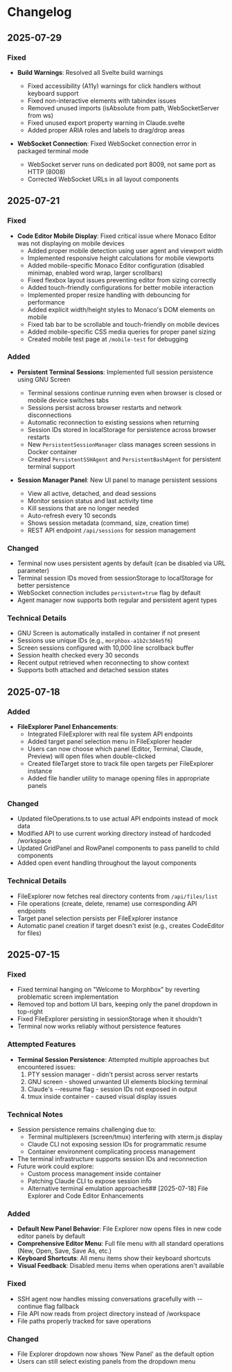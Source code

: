 # Changelog

## 2025-07-29

### Fixed
- **Build Warnings**: Resolved all Svelte build warnings
  - Fixed accessibility (A11y) warnings for click handlers without keyboard support
  - Fixed non-interactive elements with tabindex issues
  - Removed unused imports (isAbsolute from path, WebSocketServer from ws)
  - Fixed unused export property warning in Claude.svelte
  - Added proper ARIA roles and labels to drag/drop areas
  
- **WebSocket Connection**: Fixed WebSocket connection error in packaged terminal mode
  - WebSocket server runs on dedicated port 8009, not same port as HTTP (8008)
  - Corrected WebSocket URLs in all layout components

## 2025-07-21

### Fixed
- **Code Editor Mobile Display**: Fixed critical issue where Monaco Editor was not displaying on mobile devices
  - Added proper mobile detection using user agent and viewport width
  - Implemented responsive height calculations for mobile viewports
  - Added mobile-specific Monaco Editor configuration (disabled minimap, enabled word wrap, larger scrollbars)
  - Fixed flexbox layout issues preventing editor from sizing correctly
  - Added touch-friendly configurations for better mobile interaction
  - Implemented proper resize handling with debouncing for performance
  - Added explicit width/height styles to Monaco's DOM elements on mobile
  - Fixed tab bar to be scrollable and touch-friendly on mobile devices
  - Added mobile-specific CSS media queries for proper panel sizing
  - Created mobile test page at `/mobile-test` for debugging

### Added
- **Persistent Terminal Sessions**: Implemented full session persistence using GNU Screen
  - Terminal sessions continue running even when browser is closed or mobile device switches tabs
  - Sessions persist across browser restarts and network disconnections
  - Automatic reconnection to existing sessions when returning
  - Session IDs stored in localStorage for persistence across browser restarts
  - New `PersistentSessionManager` class manages screen sessions in Docker container
  - Created `PersistentSSHAgent` and `PersistentBashAgent` for persistent terminal support
  
- **Session Manager Panel**: New UI panel to manage persistent sessions
  - View all active, detached, and dead sessions
  - Monitor session status and last activity time
  - Kill sessions that are no longer needed
  - Auto-refresh every 10 seconds
  - Shows session metadata (command, size, creation time)
  - REST API endpoint `/api/sessions` for session management

### Changed
- Terminal now uses persistent agents by default (can be disabled via URL parameter)
- Terminal session IDs moved from sessionStorage to localStorage for better persistence
- WebSocket connection includes `persistent=true` flag by default
- Agent manager now supports both regular and persistent agent types

### Technical Details
- GNU Screen is automatically installed in container if not present
- Sessions use unique IDs (e.g., `morphbox-a1b2c3d4e5f6`)
- Screen sessions configured with 10,000 line scrollback buffer
- Session health checked every 30 seconds
- Recent output retrieved when reconnecting to show context
- Supports both attached and detached session states

## 2025-07-18

### Added
- **FileExplorer Panel Enhancements**:
  - Integrated FileExplorer with real file system API endpoints
  - Added target panel selection menu in FileExplorer header
  - Users can now choose which panel (Editor, Terminal, Claude, Preview) will open files when double-clicked
  - Created fileTarget store to track file open targets per FileExplorer instance
  - Added file handler utility to manage opening files in appropriate panels

### Changed
- Updated fileOperations.ts to use actual API endpoints instead of mock data
- Modified API to use current working directory instead of hardcoded /workspace
- Updated GridPanel and RowPanel components to pass panelId to child components
- Added open event handling throughout the layout components

### Technical Details
- FileExplorer now fetches real directory contents from `/api/files/list`
- File operations (create, delete, rename) use corresponding API endpoints
- Target panel selection persists per FileExplorer instance
- Automatic panel creation if target doesn't exist (e.g., creates CodeEditor for files)

## 2025-07-15

### Fixed
- Fixed terminal hanging on "Welcome to Morphbox" by reverting problematic screen implementation
- Removed top and bottom UI bars, keeping only the panel dropdown in top-right
- Fixed FileExplorer persisting in sessionStorage when it shouldn't
- Terminal now works reliably without persistence features

### Attempted Features
- **Terminal Session Persistence**: Attempted multiple approaches but encountered issues:
  1. PTY session manager - didn't persist across server restarts
  2. GNU screen - showed unwanted UI elements blocking terminal
  3. Claude's --resume flag - session IDs not exposed in output
  4. tmux inside container - caused visual display issues
  
### Technical Notes
- Session persistence remains challenging due to:
  - Terminal multiplexers (screen/tmux) interfering with xterm.js display
  - Claude CLI not exposing session IDs for programmatic resume
  - Container environment complicating process management
- The terminal infrastructure supports session IDs and reconnection
- Future work could explore:
  - Custom process management inside container
  - Patching Claude CLI to expose session info
  - Alternative terminal emulation approaches## [2025-07-18] File Explorer and Code Editor Enhancements

### Added
- **Default New Panel Behavior**: File Explorer now opens files in new code editor panels by default
- **Comprehensive Editor Menu**: Full file menu with all standard operations (New, Open, Save, Save As, etc.)
- **Keyboard Shortcuts**: All menu items show their keyboard shortcuts
- **Visual Feedback**: Disabled menu items when operations aren't available

### Fixed
- SSH agent now handles missing conversations gracefully with --continue flag fallback
- File API now reads from project directory instead of /workspace
- File paths properly tracked for save operations

### Changed
- File Explorer dropdown now shows 'New Panel' as the default option
- Users can still select existing panels from the dropdown menu

